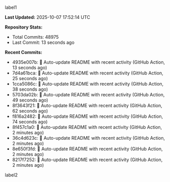 
label1 
<!-- ACTIVITY_START -->
**Last Updated:** 2025-10-07 17:52:14 UTC

**Repository Stats:**
- Total Commits: 48975
- Last Commit: 13 seconds ago

**Recent Commits:**
- 4935e007b: 🤖 Auto-update README with recent activity (GitHub Action, 13 seconds ago)
- 7d4a61bca: 🤖 Auto-update README with recent activity (GitHub Action, 25 seconds ago)
- 1cca5086c: 🤖 Auto-update README with recent activity (GitHub Action, 38 seconds ago)
- 5703da02b: 🤖 Auto-update README with recent activity (GitHub Action, 49 seconds ago)
- 8f3643f21: 🤖 Auto-update README with recent activity (GitHub Action, 62 seconds ago)
- f816a2482: 🤖 Auto-update README with recent activity (GitHub Action, 74 seconds ago)
- 8f457c1a0: 🤖 Auto-update README with recent activity (GitHub Action, 2 minutes ago)
- 36c4d623c: 🤖 Auto-update README with recent activity (GitHub Action, 2 minutes ago)
- 8e650f3fd: 🤖 Auto-update README with recent activity (GitHub Action, 2 minutes ago)
- 8217f7252: 🤖 Auto-update README with recent activity (GitHub Action, 2 minutes ago)
<!-- ACTIVITY_END -->

label2
